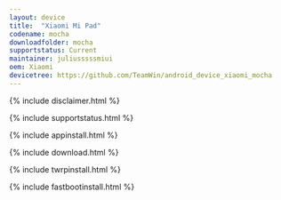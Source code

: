```yaml
---
layout: device
title:  "Xiaomi Mi Pad"
codename: mocha
downloadfolder: mocha
supportstatus: Current
maintainer: juliusssssmiui
oem: Xiaomi
devicetree: https://github.com/TeamWin/android_device_xiaomi_mocha
---
```


{% include disclaimer.html %}

{% include supportstatus.html %}

{% include appinstall.html %}

{% include download.html %}

{% include twrpinstall.html %}

{% include fastbootinstall.html %}
